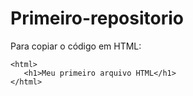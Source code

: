 # Primeiro-repositorio

Para copiar o código em HTML:
```
<html>
   <h1>Meu primeiro arquivo HTML</h1>
</html>
```
